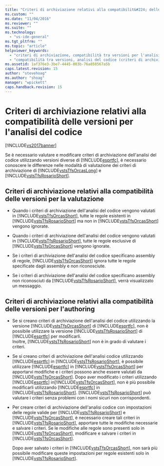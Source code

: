 ```yaml
---
title: "Criteri di archiviazione relativi alla compatibilit&#224; delle versioni per l&#39;analisi del codice | Microsoft Docs"
ms.custom: ""
ms.date: "11/04/2016"
ms.reviewer: ""
ms.suite: ""
ms.technology: 
  - "vs-ide-general"
ms.tgt_pltfrm: ""
ms.topic: "article"
helpviewer_keywords: 
  - "criteri di archiviazione, compatibilità tra versioni per l'analisi del codice"
  - "compatibilità tra versioni, analisi del codice (criteri di archiviazione)"
ms.assetid: 1af376e3-3be7-4445-803b-76a858567a5b
caps.latest.revision: 15
author: "stevehoag"
ms.author: "shoag"
manager: "wpickett"
caps.handback.revision: 15
---
```

# Criteri di archiviazione relativi alla compatibilit&#224; delle versioni per l&#39;analisi del codice
[!INCLUDE[vs2017banner](../code-quality/includes/vs2017banner.md)]

Se è necessario valutare e modificare criteri di archiviazione dell'analisi del codice utilizzando versioni diverse di [!INCLUDE[esprtfc](../code-quality/includes/esprtfc_md.md)], è necessario conoscere le differenze nelle modalità di valutazione dei criteri di archiviazione di [!INCLUDE[vstsTfsOrcasLong](../code-quality/includes/vststfsorcaslong_md.md)] e [!INCLUDE[vstsTfsRosarioShort](../code-quality/includes/vststfsrosarioshort_md.md)].  
  
## Criteri di archiviazione relativi alla compatibilità delle versioni per la valutazione  
  
-   Quando i criteri di archiviazione dell'analisi del codice vengono valutati in [!INCLUDE[vstsTfsOrcasShort](../code-quality/includes/vststfsorcasshort_md.md)], tutte le regole esistenti in [!INCLUDE[vstsTfsRosarioShort](../code-quality/includes/vststfsrosarioshort_md.md)] ma non in [!INCLUDE[vstsTfsOrcasShort](../code-quality/includes/vststfsorcasshort_md.md)] vengono ignorate.  
  
-   Quando i criteri di archiviazione dell'analisi del codice vengono valutati in [!INCLUDE[vstsTfsRosarioShort](../code-quality/includes/vststfsrosarioshort_md.md)], tutte le regole esclusive di [!INCLUDE[vstsTfsOrcasShort](../code-quality/includes/vststfsorcasshort_md.md)] vengono ignorate.  
  
-   Se i criteri di archiviazione dell'analisi del codice specificano assembly di regole, [!INCLUDE[vstsTfsOrcasShort](../code-quality/includes/vststfsorcasshort_md.md)] ignora tutte le regole specificate dagli assembly e non riconosciute.  
  
-   Se i criteri di archiviazione dell'analisi del codice specificano assembly non riconosciuti da [!INCLUDE[vstsTfsRosarioShort](../code-quality/includes/vststfsrosarioshort_md.md)], verrà visualizzato un messaggio.  
  
## Criteri di archiviazione relativi alla compatibilità delle versioni per l'authoring  
  
-   Se si creano criteri di archiviazione dell'analisi del codice utilizzando la versione [!INCLUDE[vstsTfsOrcasShort](../code-quality/includes/vststfsorcasshort_md.md)] di [!INCLUDE[esprtfc](../code-quality/includes/esprtfc_md.md)], non è possibile utilizzare la versione [!INCLUDE[vstsTfsRosarioShort](../code-quality/includes/vststfsrosarioshort_md.md)] di [!INCLUDE[esprtfc](../code-quality/includes/esprtfc_md.md)] per modificarli.  Inoltre, [!INCLUDE[vstsTfsRosarioShort](../code-quality/includes/vststfsrosarioshort_md.md)] non è in grado di valutare i criteri.  
  
-   Se si creano criteri di archiviazione dell'analisi codice utilizzando [!INCLUDE[esprtfc](../code-quality/includes/esprtfc_md.md)] in [!INCLUDE[vstsTfsRosarioShort](../code-quality/includes/vststfsrosarioshort_md.md)], è possibile utilizzare [!INCLUDE[esprtfc](../code-quality/includes/esprtfc_md.md)] in [!INCLUDE[vstsTfsOrcasShort](../code-quality/includes/vststfsorcasshort_md.md)] per apportarvi modifiche e i criteri possono anche essere valutati da [!INCLUDE[vstsTfsOrcasShort](../code-quality/includes/vststfsorcasshort_md.md)].  Dopo aver modificato i criteri utilizzando [!INCLUDE[esprtfc](../code-quality/includes/esprtfc_md.md)] in[!INCLUDE[vstsTfsOrcasShort](../code-quality/includes/vststfsorcasshort_md.md)], non è più possibile modificarli utilizzando [!INCLUDE[esprtfc](../code-quality/includes/esprtfc_md.md)] in [!INCLUDE[vstsTfsRosarioShort](../code-quality/includes/vststfsrosarioshort_md.md)].  [!INCLUDE[vstsTfsRosarioShort](../code-quality/includes/vststfsrosarioshort_md.md)] può valutare i criteri senza problemi con i nomi sicuri non corrispondenti.  
  
-   Per creare criteri di archiviazione dell'analisi codice con impostazioni delle regole valide per [!INCLUDE[vstsTfsRosarioShort](../code-quality/includes/vststfsrosarioshort_md.md)] e [!INCLUDE[vstsTfsOrcasShort](../code-quality/includes/vststfsorcasshort_md.md)], è necessario creare tali criteri in [!INCLUDE[vstsTfsRosarioShort](../code-quality/includes/vststfsrosarioshort_md.md)], apportare tutte le modifiche necessarie e salvare i criteri.  Se le modifiche alle regole sono presenti solo in [!INCLUDE[vstsTfsOrcasShort](../code-quality/includes/vststfsorcasshort_md.md)], modificare e salvare i criteri in [!INCLUDE[vstsTfsOrcasShort](../code-quality/includes/vststfsorcasshort_md.md)].  
  
     Dopo aver salvato i criteri in [!INCLUDE[vstsTfsOrcasShort](../code-quality/includes/vststfsorcasshort_md.md)], non sarà più possibile modificare queste impostazioni per regole esistenti solo in [!INCLUDE[vstsTfsRosarioShort](../code-quality/includes/vststfsrosarioshort_md.md)].